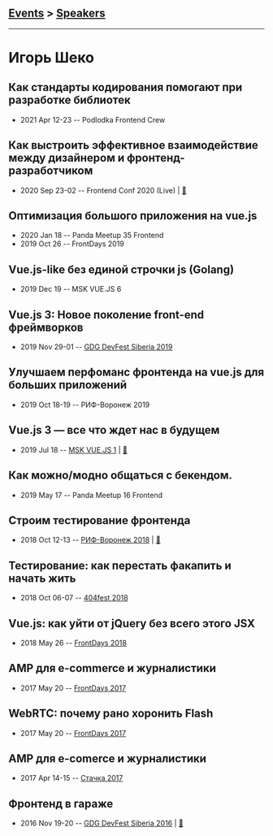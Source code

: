 ## [Events](../README.md) > [Speakers](../speakers.md)
---

# Игорь Шеко

## Как стандарты кодирования помогают при разработке библиотек
- 2021 Apr 12-23 -- Podlodka Frontend Crew    
## Как выстроить эффективное взаимодействие между дизайнером и фронтенд-разработчиком
- 2020 Sep 23-02 -- Frontend Conf 2020 (Live)  | [:notebook:](https://slides.com/irbisadm/effective-cooperate)  
## Оптимизация большого приложения на vue.js
- 2020 Jan 18 -- Panda Meetup 35 Frontend    
- 2019 Oct 26 -- FrontDays 2019    
## Vue.js-like без единой строчки js (Golang)
- 2019 Dec 19 -- MSK VUE.JS 6    
## Vue.js 3: Новое поколение front-end фреймворков
- 2019 Nov 29-01 -- [GDG DevFest Siberia 2019](https://youtu.be/WI94U4MyIIM)    
## Улучшаем перфоманс фронтенда на vue.js для больших приложений
- 2019 Oct 18-19 -- РИФ-Воронеж 2019    
## Vue.js 3 — все что ждет нас в будущем
- 2019 Jul 18 -- [MSK VUE.JS 1](https://youtu.be/C8GCxIF0ABY?t=222)  | [:notebook:](https://t.me/msk_vue_js/2274)  
## Как можно&#x2F;модно общаться с бекендом.
- 2019 May 17 -- Panda Meetup 16 Frontend    
## Строим тестирование фронтенда
- 2018 Oct 12-13 -- [РИФ-Воронеж 2018](https://youtu.be/pn4OPJW882U)  | [:notebook:](https://www.dropbox.com/s/6p5umgiooz5mo0f/IgorSheko.pdf)  
## Тестирование: как перестать факапить и начать жить
- 2018 Oct 06-07 -- [404fest 2018](https://www.youtube.com/watch?v=r9ScM-Sx5Co)    
## Vue.js: как уйти от jQuery без всего этого JSX
- 2018 May 26 -- [FrontDays 2018](https://www.youtube.com/watch?v=v841xHMOF54)    
## AMP для e-commerce и журналистики
- 2017 May 20 -- [FrontDays 2017](https://youtu.be/wmjWN4MvGXc)    
## WebRTC: почему рано хоронить Flash
- 2017 May 20 -- [FrontDays 2017](https://youtu.be/FKtjHP9pInI)    
## AMP для e-comerce и журналистики
- 2017 Apr 14-15 -- [Стачка 2017](https://www.youtube.com/watch?v=x9jySsNg1E4)    
## Фронтенд в гараже
- 2016 Nov 19-20 -- [GDG DevFest Siberia 2016](https://youtu.be/buXyYEy0uyg)  | [:notebook:](https://drive.google.com/file/d/0BzDlQCw44XA6WVhMQUhHUV81M3c/view)  
